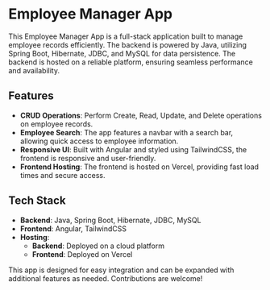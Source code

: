 # Employee Manager App

This Employee Manager App is a full-stack application built to manage employee records efficiently. The backend is powered by Java, utilizing Spring Boot, Hibernate, JDBC, and MySQL for data persistence. The backend is hosted on a reliable platform, ensuring seamless performance and availability.

## Features

- **CRUD Operations**: Perform Create, Read, Update, and Delete operations on employee records.
- **Employee Search**: The app features a navbar with a search bar, allowing quick access to employee information.
- **Responsive UI**: Built with Angular and styled using TailwindCSS, the frontend is responsive and user-friendly.
- **Frontend Hosting**: The frontend is hosted on Vercel, providing fast load times and secure access.

## Tech Stack

- **Backend**: Java, Spring Boot, Hibernate, JDBC, MySQL
- **Frontend**: Angular, TailwindCSS
- **Hosting**:
  - **Backend**: Deployed on a cloud platform
  - **Frontend**: Deployed on Vercel

This app is designed for easy integration and can be expanded with additional features as needed. Contributions are welcome!
